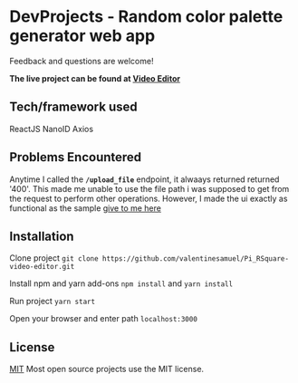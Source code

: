 # DevProjects - Random color palette generator web app

Feedback and questions are welcome!


**The live project can be found at [Video Editor](https://video-editor-pi.vercel.app/)**
## Tech/framework used
ReactJS
NanoID
Axios

## Problems Encountered
Anytime I called the **`/upload_file`** endpoint, it alwaays returned returned '400'. This made me unable to use the file path i was supposed to get from the request to perform other operations. However, I made the ui exactly as functional as the sample [give to me here](https://mythousandapp.herokuapp.com/)


## Installation

Clone project
`git clone https://github.com/valentinesamuel/Pi_RSquare-video-editor.git`

Install npm and yarn add-ons
`npm install` and `yarn install`

Run project
`yarn start`

Open your browser and enter path
`localhost:3000`

## License

[MIT](https://choosealicense.com/licenses/mit/)
Most open source projects use the MIT license.
